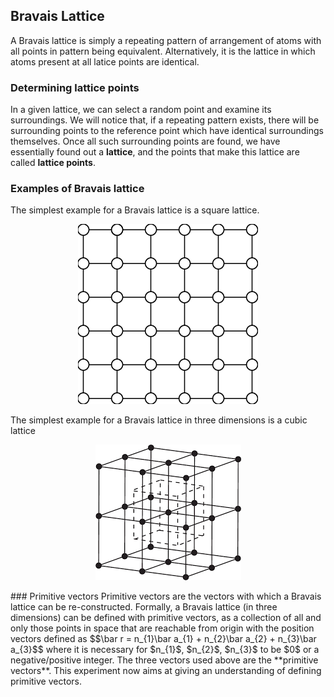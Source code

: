 ## Bravais Lattice
A Bravais lattice is simply a repeating pattern of arrangement of atoms with all points in pattern being equivalent. Alternatively, it is the lattice in which atoms present at all latice points are identical.
### Determining lattice points
In a given lattice, we can select a random point and examine its surroundings. We will notice that, if a repeating pattern exists, there will be surrounding points to the reference point which have identical surroundings themselves. Once all such surrounding points are found, we have essentially found out a **lattice**, and the points that make this lattice are called **lattice points**.
### Examples of Bravais lattice
The simplest example for a Bravais lattice is a square lattice.
<p align="center">
  <img src="./images/square-lattice.png" alt="Square Lattice"/>
</p>
The simplest example for a Bravais lattice in three dimensions is a cubic lattice
<p align="center">
  <img src="./images/cubic-lattice.png" alt="Cubic Lattice"/>
</p>
### Primitive vectors
Primitive vectors are the vectors with which a Bravais lattice can be re-constructed. Formally, a Bravais lattice (in three dimensions) can be defined with primitive vectors, as a collection of all and only those points in space that are reachable from origin with the position vectors defined as
$$\bar r = n_{1}\bar a_{1} + n_{2}\bar a_{2} + n_{3}\bar a_{3}$$
where it is necessary for $n_{1}$, $n_{2}$, $n_{3}$ to be $0$ or a negative/positive integer. The three vectors used above are the **primitive vectors**.
This experiment now aims at giving an understanding of defining primitive vectors.
